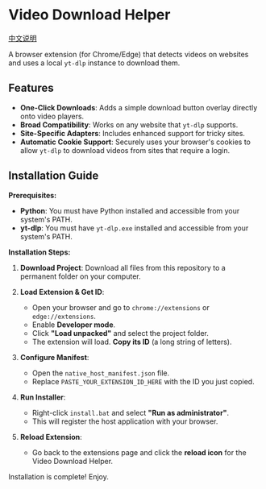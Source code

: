 # Video Download Helper

[中文说明](README.zh-CN.md)

A browser extension (for Chrome/Edge) that detects videos on websites and uses a local `yt-dlp` instance to download them.

## Features

- **One-Click Downloads**: Adds a simple download button overlay directly onto video players.
- **Broad Compatibility**: Works on any website that `yt-dlp` supports.
- **Site-Specific Adapters**: Includes enhanced support for tricky sites.
- **Automatic Cookie Support**: Securely uses your browser's cookies to allow `yt-dlp` to download videos from sites that require a login.

## Installation Guide

**Prerequisites:**

- **Python**: You must have Python installed and accessible from your system's PATH.
- **yt-dlp**: You must have `yt-dlp.exe` installed and accessible from your system's PATH.

**Installation Steps:**

1.  **Download Project**: Download all files from this repository to a permanent folder on your computer.

2.  **Load Extension & Get ID**:
    - Open your browser and go to `chrome://extensions` or `edge://extensions`.
    - Enable **Developer mode**.
    - Click **"Load unpacked"** and select the project folder.
    - The extension will load. **Copy its ID** (a long string of letters).

3.  **Configure Manifest**:
    - Open the `native_host_manifest.json` file.
    - Replace `PASTE_YOUR_EXTENSION_ID_HERE` with the ID you just copied.

4.  **Run Installer**:
    - Right-click `install.bat` and select **"Run as administrator"**.
    - This will register the host application with your browser.

5.  **Reload Extension**:
    - Go back to the extensions page and click the **reload icon** for the Video Download Helper.

Installation is complete! Enjoy.